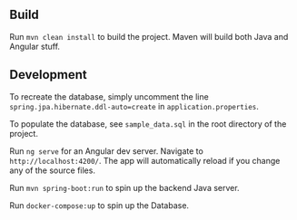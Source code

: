 ## Build

Run `mvn clean install` to build the project. Maven will build both Java and Angular stuff.

## Development

To recreate the database, simply uncomment the line `spring.jpa.hibernate.ddl-auto=create` in `application.properties`.

To populate the database, see `sample_data.sql` in the root directory of the project.

Run `ng serve` for an Angular dev server. Navigate to `http://localhost:4200/`. The app will automatically reload if you change any of the source files.

Run `mvn spring-boot:run` to spin up the backend Java server.

Run `docker-compose:up` to spin up the Database.
